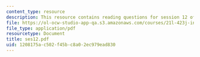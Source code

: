 ```yaml
---
content_type: resource
description: This resource contains reading questions for session 12 of the course.
file: https://ol-ocw-studio-app-qa.s3.amazonaws.com/courses/21l-423j-introduction-to-anglo-american-folk-music-fall-2005/1208175ac502f45bc8a02ec979ead830_ses12.pdf
file_type: application/pdf
resourcetype: Document
title: ses12.pdf
uid: 1208175a-c502-f45b-c8a0-2ec979ead830
---
```

